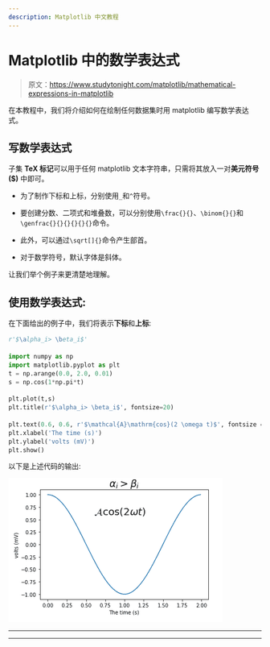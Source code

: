 ```yaml
---
description: Matplotlib 中文教程
---
```


# Matplotlib 中的数学表达式

> 原文：<https://www.studytonight.com/matplotlib/mathematical-expressions-in-matplotlib>

在本教程中，我们将介绍如何在绘制任何数据集时用 matplotlib 编写数学表达式。

## 写数学表达式

子集 **TeX 标记**可以用于任何 matplotlib 文本字符串，只需将其放入一对**美元符号($)** 中即可。

*   为了制作下标和上标，分别使用`_`和`^`符号。

*   要创建分数、二项式和堆叠数，可以分别使用`\frac{}{}`、`\binom{}{}`和`\genfrac{}{}{}{}{}{}`命令。

*   此外，可以通过`\sqrt[]{}`命令产生部首。

*   对于数学符号，默认字体是斜体。

让我们举个例子来更清楚地理解。

## 使用数学表达式:

在下面给出的例子中，我们将表示**下标**和**上标**:

```py
r'$\alpha_i> \beta_i$'

import numpy as np
import matplotlib.pyplot as plt
t = np.arange(0.0, 2.0, 0.01)
s = np.cos(1*np.pi*t)

plt.plot(t,s)
plt.title(r'$\alpha_i> \beta_i$', fontsize=20)

plt.text(0.6, 0.6, r'$\mathcal{A}\mathrm{cos}(2 \omega t)$', fontsize = 20)
plt.xlabel('The time (s)')
plt.ylabel('volts (mV)')
plt.show()
```

以下是上述代码的输出:

![using mathematical expression matplotlib example](img/ab87e6ec0f0556f64b2a68513a2963b3.png)

* * *

* * *